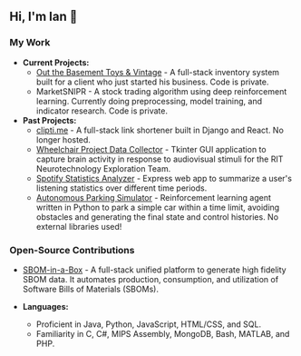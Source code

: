 ## Hi, I'm Ian 👋

### My Work

- **Current Projects:**
  - [Out the Basement Toys & Vintage](https://outthebasement.com/) - A full-stack inventory system built for a client who just started his business. Code is private.
  - MarketSNIPR - A stock trading algorithm using deep reinforcement learning. Currently doing preprocessing, model training, and indicator research. Code is private.
- **Past Projects:**
  - [clipti.me](https://github.com/ian1dunn/linkshortener) - A full-stack link shortener built in Django and React. No longer hosted.
  - [Wheelchair Project Data Collector](https://github.com/Neurotechnology-Exploration-Team/DataCollector) - Tkinter GUI application to capture brain activity in response to audiovisual stimuli for the RIT Neurotechnology Exploration Team.
  - [Spotify Statistics Analyzer](https://github.com/ian1dunn/spotify-statistics-analyzer) - Express web app to summarize a user's listening statistics over different time periods.
  - [Autonomous Parking Simulator](https://github.com/ian1dunn/CSCI331-DubinsGA) - Reinforcement learning agent written in Python to park a simple car within a time limit, avoiding obstacles and generating the final state and control histories. No external libraries used!

### Open-Source Contributions

- [SBOM-in-a-Box](https://github.com/SoftwareDesignLab/SBOM-in-a-Box) - A full-stack unified platform to generate high fidelity SBOM data. It automates production, consumption, and utilization of Software Bills of Materials (SBOMs).

- **Languages:**
  - Proficient in Java, Python, JavaScript, HTML/CSS, and SQL.
  - Familiarity in C, C#, MIPS Assembly, MongoDB, Bash, MATLAB, and PHP.
